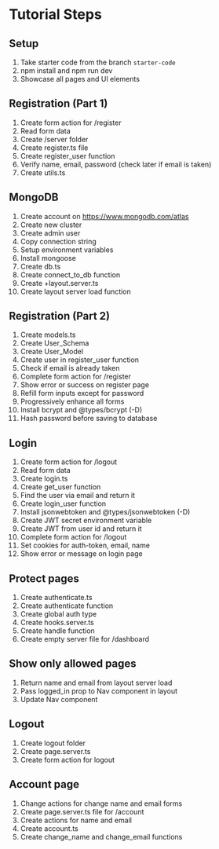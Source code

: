 # Tutorial Steps

## Setup

1. Take starter code from the branch `starter-code`
2. npm install and npm run dev
3. Showcase all pages and UI elements

## Registration (Part 1)

1. Create form action for /register
2. Read form data
3. Create /server folder
4. Create register.ts file
5. Create register_user function
6. Verify name, email, password (check later if email is taken)
7. Create utils.ts

## MongoDB

1. Create account on https://www.mongodb.com/atlas
2. Create new cluster
3. Create admin user
4. Copy connection string
5. Setup environment variables
6. Install mongoose
7. Create db.ts
8. Create connect_to_db function
9. Create +layout.server.ts
10. Create layout server load function

## Registration (Part 2)

1. Create models.ts
2. Create User_Schema
3. Create User_Model
4. Create user in register_user function
5. Check if email is already taken
6. Complete form action for /register
7. Show error or success on register page
8. Refill form inputs except for password
9. Progressively enhance all forms
10. Install bcrypt and @types/bcrypt (-D)
11. Hash password before saving to database

## Login

1. Create form action for /logout
2. Read form data
3. Create login.ts
4. Create get_user function
5. Find the user via email and return it
6. Create login_user function
7. Install jsonwebtoken and @types/jsonwebtoken (-D)
8. Create JWT secret environment variable
9. Create JWT from user id and return it
10. Complete form action for /logout
11. Set cookies for auth-token, email, name
12. Show error or message on login page

## Protect pages

1. Create authenticate.ts
2. Create authenticate function
3. Create global auth type
4. Create hooks.server.ts
5. Create handle function
6. Create empty server file for /dashboard

## Show only allowed pages

1. Return name and email from layout server load
2. Pass logged_in prop to Nav component in layout
3. Update Nav component

## Logout

1. Create logout folder
2. Create page.server.ts
3. Create form action for logout

## Account page

1. Change actions for change name and email forms
2. Create page.server.ts file for /account
3. Create actions for name and email
4. Create account.ts
5. Create change_name and change_email functions

